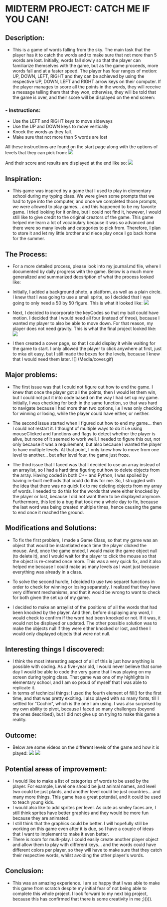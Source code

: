 # MIDTERM PROJECT: CATCH ME IF YOU CAN!

## Description:
- This is a game of words falling from the sky. The main task that the player has it to catch the words and to make sure that not more than 5 words are lost. Initially, words fall slowly so that the player can familiarize themselves with the game, but as the game proceeds, more words fall and at a faster speed. The player has four ranges of motion: UP, DOWN, LEFT, RIGHT and they can be achieved by using the respective UP, DOWN, LEFT and RIGHT arrow keys on their computer. If the player manages to score all the points in the words, they will receive a message telling them that they won, otherwise, they will be told that the game is over, and their score will be displayed on the end screen:

### - Instructions:
- Use the LEFT and RIGHT keys to move sideways
- Use the UP and DOWN keys to move vertically
- Knock the words as they fall.
- Make sure that not more than 5 words are lost

All these instructions are found on the start page along with the options of levels that they can pick from:
![](Media/cover_page.png) 

And their score and results are displayed at the end like so:
![](Media/end_page.png) 

## Inspiration:
- This game was inspired by a game that I used to play in elementary school during my typing class. We were given some prompts that we had to type into the computer, and once we completed those prompts, we were allowed to play games... and this happened to be my favorite game. I tried looking for it online, but I could not find it, however, I would still like to give credit to the original creators of the game. This game helped me learn a lot of vocabulary because it was so advanced and there were so many levels and categories to pick from. Therefore, I plan to store it and let my little brother and niece play once I go back home for the summer. 

## The Process:
- For a more detailed process, please look into my journal.md file, where I documented by daily progress with the game. Below is a much more generalized and summarized decsription of what the process looked like:
- Initially, I added a background photo, a platform, as well as a plain circle. I knew that I was going to use a small sprite, so I decided that I was going to only need a 50 by 50 figure. This is what it looked like:
![](Media/day_1.png)

- Next, I decided to incorporate the keyCodes so that my ball could have motion. I decided that I would need all four (instead of three), because I wanted my player to also be able to move down. For that reason, my player does not need gravity. This is what the final project looked like:
![](Media/move.gif)

- I then created a cover page, so that I could display it while waiting for the game to start. I only allowed the player to click anywhere at first, just to mka eit easy, but I still made the boxes for the levels, because I knew that I would need them later. 
![] (Media/cover.gif)



## Major problems:
- The first issue was that I could not figure out how to end the game. I knew that once the player got all the points, then I would let them win, but I could not put it into code based on the way I had set up my game. Initially, I was checking for both in the same function, so that was hard to navigate because I had more than two options, i.e I was only checking for winning or losing, while the player could have either, or neither.

- The second issue started when I figured out how to end my game... then I could not restart it. I thought of multiple ways to do it i.e using mouseClicked and functions and flags to detect whether the player is alive, but none of it seemed to work well. I needed to figure this out, not only because it was a requirement, but also because I wanted the player to have multiple levels. At that point, I only knew how to move from one level to another... but after level four, the game just froze. 

- The third issue that I faced was that I decided to use an array instead of an arraylist, so I had a hard time figuring out how to delete objects from the array. Having coded in both C++ and Python, I was spoiled by having in-built methods that could do this for me. So, I struggled with the idea that there was no quick fix to me deleting objects from my array of words. I needed to do this for the words that were either knocked by the player or lost, because I did not want them to be displayed anymore. Furthermore, this led to a bug that took me a whole day to fix, because the last word was being created multiple times, hence causing the game to end once it reached the ground. 


## Modifications and Solutions:

- To fix the first problem, I made a Game Class, so that my game was an object that would be instantiated each time the player clicked the mouse. And, once the game ended, I would make the game object null (to delete it), and I would wait for the player to click the mouse so that the object is re-created once more. This was a very quick fix, and it also helped me because I could make as many levels as I want just because everything was already in a class.
- To solve the second hurdle, I decided to use two separet functions in order to check for winning or losing separately. I realized that they have very different mechanisms, and that it would be wrong to want to check for both given the set up of my game. 

- I decided to make an arraylist of the positions of all the words that had been knocked by the player. And then, before displaying any word, I would check to confirm if the word had been knocked or not. If it was, it would not be displayed or updated. The other possible solution was to make the objects null if they were either knocked or lost, and then I would only displayed objects that were not null. 

## Interesting things I discovered:
- I think the most interesting aspect of all of this is just how anything is possible with coding. As a five-year old, I would never believe that some day I would be able to code the very game that I was playing on my screen during typing class. That game was one of my highlights in elementary school, and I am so proud of myself that I was able to replicate it. 
- In terms of technical things: I used the fourth element of fill() for the first time, and that was pretty exciting. I also played with so many fonts, till I settled for "Cochin", which is the one I am using. I was also surprised by my own ability to pivot, because I faced so many challenges (beyond the ones described), but I did not give up on trying to make this game a reality.  

## Outcome:
- Below are some videos on the different levels of the game and how it is played:
![](Media/blue.gif)
![](Media/orange.gif)

## Potential areas of improvement:
- I would like to make a list of categories of words to be used by the player. For example, Level one should be just animal names, and level two could be just plants, and another level could be just countries... and many more things. This game has a great potential, and it could be used to teach young kids. 
- I would also like to add sprites per level. As cute as smiley faces are, I still think sprites have better graphics and they would be more fun because they are animated. 
- I still think that the graphics could be better. I will hopefully still be working on this game even after it is due, so I have a couple of ideas that I want to implement to make it even better.
- There is room for multi-play. I could easily create another player object and allow them to play with different keys... and the words could have different colors per player, so they will have to make sure that they catch their respective words, whilst avoiding the other player's words. 

## Conclusion:
- This was an amazing experience. I am so happy that I was able to make this game from scratch despite my initial fear of not being able to complete this whole project. I look forward to my next big project, because this has confirmed that there is some creativity in me ;))))). 
